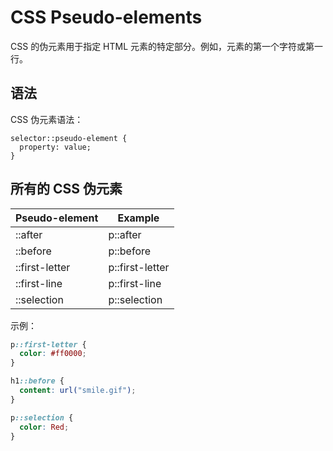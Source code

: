 # CSS Pseudo-elements

CSS 的伪元素用于指定 HTML 元素的特定部分。例如，元素的第一个字符或第一行。

## 语法

CSS 伪元素语法：
```
selector::pseudo-element {
  property: value;
}
```

## 所有的 CSS 伪元素

| Pseudo-element | Example         |
| -------------- | --------------- |
| ::after        | p::after        |
| ::before       | p::before       |
| ::first-letter | p::first-letter |
| ::first-line   | p::first-line   |
| ::selection    | p::selection    |

示例：
```css
p::first-letter {
  color: #ff0000;
}

h1::before {
  content: url("smile.gif");
}

p::selection {
  color: Red;
}
```